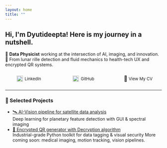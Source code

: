 ```yaml
---
layout: home
title: ""
---
```



<!-- responsive -->
<style>
/* Desktop: keep Minima's default header layout */
.site-header .wrapper {
  display: flex;
  justify-content: space-between;
  align-items: center;
  flex-wrap: wrap;
}
/* Mobile fix: make header stack correctly */
@media (max-width: 600px) {
  .site-header .wrapper {
    display: block;
    text-align: center;
  }
  .site-title {
    display: block;
    font-size: 1.4rem;
    margin: 1rem 0 0.3rem;
  }
  .site-title a {
    display: inline-block;
    text-decoration: none;
    color: inherit;
  }
  /*
  .site-nav {
    display: flex;
    justify-content: center;
    flex-wrap: wrap;
    gap: 0.8rem;
    margin: 0.5rem 0 1rem;
    z-index: 1;
  }
  */
  .site-nav .page-link {
    text-decoration: none;
    font-size: 0.95rem;
  }
}
/* Custom contact link bar (LinkedIn, GitHub, CV) */
.responsive-nav {
  display: flex;
  justify-content: space-between;
  align-items: center;
  flex-wrap: wrap;
  max-width: 800px;
  margin: 20px auto;
  font-size: 0.95em;
  padding: 0 1rem;
}
.responsive-nav a {
  display: flex;
  align-items: center;
  text-decoration: none;
  color: inherit;
  min-width: 120px;
  justify-content: center;
  margin: 6px 0;
}
.responsive-nav img {
  width: 20px;
  height: 20px;
  margin-right: 6px;
  vertical-align: middle;
  flex-shrink: 0;
}
/* Mobile layout for contact links */
@media (max-width: 600px) {
  .responsive-nav {
    flex-direction: column;
    align-items: flex-start;
    gap: 12px;
    padding-left: 10px;
  }
  .responsive-nav a {
    justify-content: flex-start;
  }
}
</style>
## Hi, I'm Dyutideepta! Here is my journey in a nutshell.
🌌 **Data Physicist** working at the intersection of AI, imaging, and innovation.  
🚀 From lunar rille detection and fluid mechanics to health-tech UX and encrypted QR systems.
<div class="responsive-nav">
  <a href="https://www.linkedin.com/in/dyutideepta-banerjee" target="_blank">
    <img src="https://cdn.jsdelivr.net/npm/simple-icons@v9/icons/linkedin.svg" alt="LinkedIn" width="20" height="20">
    LinkedIn
  </a>
  <a href="https://github.com/DyutideeptaB" target="_blank">
    <img src="https://cdn.jsdelivr.net/npm/simple-icons@v9/icons/github.svg" alt="GitHub" width="20" height="20">
    GitHub
  </a>
  <a href="https://dyutideeptab.github.io/Cognition_Bytes_by_Dyutideepta/assets/DyutideeptaBanerjee_CV.pdf" target="_blank">
    <span style="font-size: 18px;">📄</span>&nbsp;View My CV
  </a>
</div>

---

### 🌟 Selected Projects
- [🛰️ AI-Vision pipeline for satellite data analysis](./Project/planetary-feature-detection/)  
  Deep learning for planetary feature detection with GUI & spectral imaging
- [🔐 Encrypted QR generator with Decryption algorithm](./Project/qr_generator_algorithms/)  
  Industrial-grade Python toolkit for data tagging & visual security
More coming soon: medical imaging, motion tracking, vision pipelines.
